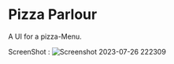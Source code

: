 # Pizza Parlour

A UI for a pizza-Menu. 

ScreenShot : 
![Screenshot 2023-07-26 222309](https://github.com/nmn-yd/Pizza-Menu/assets/97431919/5297216a-1d91-4fe3-885f-4aa26ad6d856)
